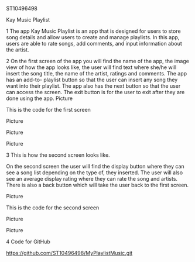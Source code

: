 ST10496498 

Kay Music Playlist 

1 The app Kay Music Playlist is an app that is designed for users to store song details and allow users to create and manage playlists. In this app, users are able to rate songs, add comments, and input information about the artist.  

2 On the first screen of the app you will find the name of the app, the image view of how the app looks like, the user will find text where she/he will insert the song title, the name of the artist, ratings and comments. The app has an add-to- playlist button so that the user can insert any song they want into their playlist. The app also has the next button so that the user can access the screen. The exit button is for the user to exit after they are done using the app. Picture 

 

 

 

 

 

This is the code for the first screen 

Picture 

 

 

 

 

 

 

 

Picture 

 

 

 

 

 

 

 

 

 

 

Picture 

 

 

 

 

 

 

 

 

 

 

 

3 This is how the second screen looks like. 

On the second screen the user will find the display button where they can see a song list depending on the type of, they inserted. The user will also see an average display rating where they can rate the song and artists. There is also a back button which will take the user back to the first screen. 

Picture 

 

 

 

 

 

 

This is the code for the second screen 

Picture 

 

Picture 

 

 

4 Code for GitHub 

 https://github.com/ST10496498/MyPlaylistMusic.git 

 
